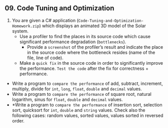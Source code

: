 ## 09. Code Tuning and Optimization

1. You are given a C# application (`Code-Tuning-and-Optimization-Homework.zip`) which displays an animated 3D model of the Solar system.
    - Use a profiler to find the places in its source code which cause significant performance degradation (`bottlenecks`).
        - Provide a `screenshot` of the profiler’s result and indicate the place in the source code where the bottleneck resides (name of the file, line of code).
    - Make a `quick fix` in the source code in order to significantly improve the performance. `Test the code` after the fix for correctness + performance.
* Write a program to `compare the performance` of add, subtract, increment, multiply, divide for `int`, `long`, `float`, `double` and `decimal` values.
* Write a program to `compare the performance` of square root, natural logarithm, sinus for `float`, `double` and `decimal` values.
* *Write a program to `compare the performance` of insertion sort, selection sort, quicksort for `int`, `double` and `string` values. Check also the following cases: random values, sorted values, values sorted in reversed order.



